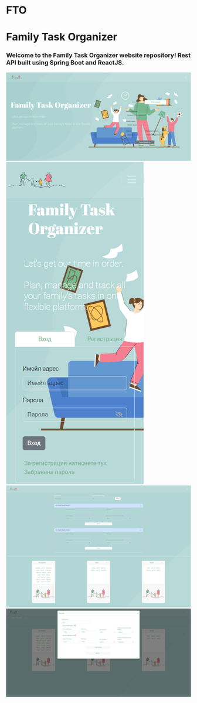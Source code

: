 # FTO

<h1> Family Task Organizer</h1>

<h3>Welcome to the Family Task Organizer website repository! Rest API built using Spring Boot and ReactJS.</h3>

<img src="/github_images/home.png" alt="Project image" style="width: 700px"/>

<img src="/github_images/home_mobile.png" alt="Project image" style="width: 200px, hight: 400px"/>
<img src="/github_images/create_family.png" alt="Project image" style="width: 700px"/>
<img src="/github_images/edit_family.png" alt="Project image" style="width: 700px"/>
